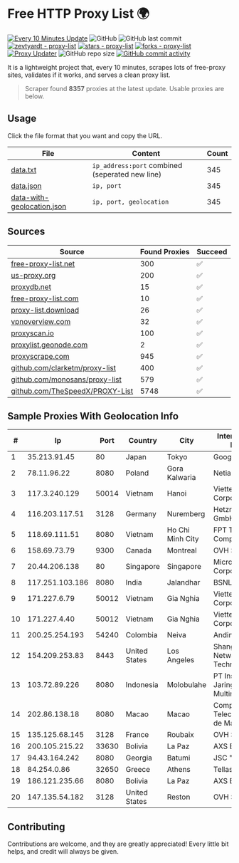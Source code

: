 
# Free HTTP Proxy List 🌍

[![Every 10 Minutes Update](https://github.com/mertguvencli/http-proxy-list/actions/workflows/main.yml/badge.svg?branch=main)](https://github.com/mertguvencli/http-proxy-list/actions/workflows/main.yml)
![GitHub](https://img.shields.io/github/license/mertguvencli/http-proxy-list)
![GitHub last commit](https://img.shields.io/github/last-commit/mertguvencli/http-proxy-list)
[![zevtyardt - proxy-list](https://img.shields.io/static/v1?label=zevtyardt&message=proxy-list&color=blue&logo=github)](https://github.com/zevtyardt/proxy-list "Go to GitHub repo")
[![stars - proxy-list](https://img.shields.io/github/stars/zevtyardt/proxy-list?style=social)](https://github.com/zevtyardt/proxy-list)
[![forks - proxy-list](https://img.shields.io/github/forks/zevtyardt/proxy-list?style=social)](https://github.com/zevtyardt/proxy-list)
[![Proxy Updater](https://github.com/zevtyardt/proxy-list/workflows/Proxy%20Updater/badge.svg)](https://github.com/zevtyardt/proxy-list/actions?query=workflow:"Proxy+Updater")
![GitHub repo size](https://img.shields.io/github/repo-size/zevtyardt/proxy-list)
[![GitHub commit activity](https://img.shields.io/github/commit-activity/m/zevtyardt/proxy-list?logo=commits)](https://github.com/zevtyardt/proxy-list/commits/main)

It is a lightweight project that, every 10 minutes, scrapes lots of free-proxy sites, validates if it works, and serves a clean proxy list.

> Scraper found **8357** proxies at the latest update. Usable proxies are below.

## Usage

Click the file format that you want and copy the URL.

|File|Content|Count|
|----|-------|-----|
|[data.txt](https://raw.githubusercontent.com/mertguvencli/http-proxy-list/main/proxy-list/data.txt)|`ip_address:port` combined (seperated new line)|345|
|[data.json](https://raw.githubusercontent.com/mertguvencli/http-proxy-list/main/proxy-list/data.json)|`ip, port`|345|
|[data-with-geolocation.json](https://raw.githubusercontent.com/mertguvencli/http-proxy-list/main/proxy-list/data-with-geolocation.json)|`ip, port, geolocation`|345|

## Sources

|Source|Found Proxies|Succeed|
|------|-------------|-------|
|[free-proxy-list.net](https://free-proxy-list.net)|300|✅|
|[us-proxy.org](https://www.us-proxy.org)|200|✅|
|[proxydb.net](http://proxydb.net)|15|✅|
|[free-proxy-list.com](https://free-proxy-list.com/?page=&port=&type%5B%5D=http&type%5B%5D=https&up_time=0&search=Search)|10|✅|
|[proxy-list.download](https://www.proxy-list.download/HTTP)|26|✅|
|[vpnoverview.com](https://vpnoverview.com/privacy/anonymous-browsing/free-proxy-servers)|32|✅|
|[proxyscan.io](https://www.proxyscan.io)|100|✅|
|[proxylist.geonode.com](https://proxylist.geonode.com/api/proxy-list?limit=300&page=1&sort_by=lastChecked&sort_type=desc&protocols=http,https)|2|✅|
|[proxyscrape.com](https://api.proxyscrape.com/v2/?request=displayproxies&protocol=http&timeout=10000&country=all&ssl=all&anonymity=all)|945|✅|
|[github.com/clarketm/proxy-list](https://raw.githubusercontent.com/clarketm/proxy-list/master/proxy-list-raw.txt)|400|✅|
|[github.com/monosans/proxy-list](https://raw.githubusercontent.com/monosans/proxy-list/main/proxies/http.txt)|579|✅|
|[github.com/TheSpeedX/PROXY-List](https://raw.githubusercontent.com/TheSpeedX/PROXY-List/master/http.txt)|5748|✅|


## Sample Proxies With Geolocation Info

|#|Ip|Port|Country|City|Internet Service Provider|
|-|--|----|-------|----|-------------------------|
|1|35.213.91.45|80|Japan|Tokyo|Google LLC|
|2|78.11.96.22|8080|Poland|Gora Kalwaria|Netia SA|
|3|117.3.240.129|50014|Vietnam|Hanoi|Viettel Corporation|
|4|116.203.117.51|3128|Germany|Nuremberg|Hetzner Online GmbH|
|5|118.69.111.51|8080|Vietnam|Ho Chi Minh City|FPT Telecom Company|
|6|158.69.73.79|9300|Canada|Montreal|OVH SAS|
|7|20.44.206.138|80|Singapore|Singapore|Microsoft Corporation|
|8|117.251.103.186|8080|India|Jalandhar|BSNL Internet|
|9|171.227.6.79|50012|Vietnam|Gia Nghia|Viettel Corporation|
|10|171.227.4.40|50012|Vietnam|Gia Nghia|Viettel Corporation|
|11|200.25.254.193|54240|Colombia|Neiva|Andinet ON Line|
|12|154.209.253.83|8443|United States|Los Angeles|Shanghai Ruisu Network Technology|
|13|103.72.89.226|8080|Indonesia|Molobulahe|PT Insolikh Jaringan Multimedia|
|14|202.86.138.18|8080|Macao|Macao|Companhia de Telecomunicacoes de Macau|
|15|135.125.68.145|3128|France|Roubaix|OVH SAS|
|16|200.105.215.22|33630|Bolivia|La Paz|AXS Bolivia S. A.|
|17|94.43.164.242|8080|Georgia|Batumi|JSC "Silknet"|
|18|84.254.0.86|32650|Greece|Athens|Tellas S.A|
|19|186.121.235.66|8080|Bolivia|La Paz|AXS Bolivia S. A.|
|20|147.135.54.182|3128|United States|Reston|OVH SAS|



## Contributing

Contributions are welcome, and they are greatly appreciated! Every
little bit helps, and credit will always be given.

